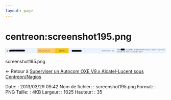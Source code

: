 ```yaml
---
layout: page
---
```


centreon:screenshot195.png
==========================

[![screenshot195.png](../../assets/media/centreon/screenshot195.png@cache=&w=900&h=30 "screenshot195.png")](../../assets/media/centreon/screenshot195.png@cache= "Afficher le fichier original")

screenshot195.png

← Retour à [Superviser un Autocom OXE V9.x Alcatel-Lucent sous
Centreon/Nagios](../../centreon/superviser-oxe-alcatel.html "centreon:superviser-oxe-alcatel")

Date:
:   2013/03/29 09:42
Nom de fichier:
:   screenshot195.png
Format:
:   PNG
Taille:
:   4KB
Largeur:
:   1025
Hauteur:
:   35

